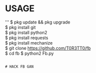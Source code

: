 # USAGE
'''
$ pkg update && pkg upgrade<br>
$ pkg install git<br>
$ pkg install python2<br>
$ pkg install requests<br>
$ pkg install mechanize<br>
$ git clone https://github.com/T0R3TT0/fb<br>
$ cd fb
$ python2 Fb.py
```

# HACK FB GAN


